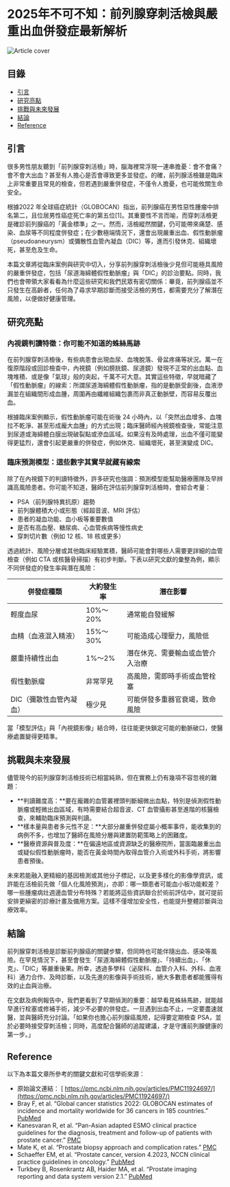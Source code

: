# 2025年不可不知：前列腺穿刺活檢與嚴重出血併發症最新解析
![Article cover](https://i.imgur.com/FvH10MB.png)

## 目錄

* [引言](#introduction)
* [研究亮點](#highlights)
* [挑戰與未來發展](#future-work)
* [結論](#conclusion)
* [Reference](#reference)

## 引言
<a id="introduction"></a>

很多男性朋友聽到「前列腺穿刺活檢」時，腦海裡常浮現一連串擔憂：會不會痛？會不會大出血？甚至有人擔心是否會導致更多並發症。的確，前列腺活檢雖是臨床上非常重要且常見的檢查，但若遇到嚴重併發症，不僅令人擔憂，也可能攸關生命安全。

根據2022 年全球癌症統計（GLOBOCAN）指出，前列腺癌在男性惡性腫瘤中排名第二，且位居男性癌症死亡率的第五位\[1\]。其重要性不言而喻，而穿刺活檢更是確診前列腺癌的「黃金標準」之一。然而，活檢縱然關鍵，仍可能帶來痛楚、感染、血尿等不同程度併發症；在少數極端情況下，還會出現嚴重出血、假性動脈瘤（pseudoaneurysm）或彌散性血管內凝血（DIC）等，進而引發休克、組織壞死，甚至危及生命。

本篇文章將從臨床案例與研究中切入，分享前列腺穿刺活檢後少見但可能極具風險的嚴重併發症，包括「尿道海綿體假性動脈瘤」與「DIC」的診治要點。同時，我們也會帶領大家看看為什麼這些研究和我們民眾有密切關係：畢竟，前列腺癌並不只發生在高齡者，任何為了尋求早期診斷而接受活檢的男性，都需要充分了解潛在風險，以便做好健康管理。

## 研究亮點
<a id="highlights"></a>

### 內視鏡判讀特徵：你可能不知道的蛛絲馬跡

在前列腺穿刺活檢後，有些病患會出現血尿、血塊脫落、骨盆疼痛等狀況。萬一在復原階段或回診檢查中，內視鏡（例如膀胱鏡、尿道鏡）發現不正常的出血點、血塊堆積、或是像「氣球」般的突起，千萬不可大意。其實這些特徵，早就暗藏了「假性動脈瘤」的線索：所謂尿道海綿體假性動脈瘤，指的是動脈受創後，血液滲漏並在組織間形成血腫，周圍再由纖維組織包裹而非真正動脈壁，而容易反覆出血。

根據臨床案例顯示，假性動脈瘤可能在術後 24 小時內，以「突然出血增多、血塊拉不乾淨、甚至形成龐大血腫」的方式出現；臨床醫師經內視鏡檢查後，常能注意到尿道或海綿體白膜出現破裂點或滲血區域。如果沒有及時處理，出血不僅可能變得更猛烈，還會引起更嚴重的併發症，例如休克、組織壞死，甚至演變成 DIC。

### 臨床預測模型：這些數字其實早就藏有線索

除了在內視鏡下的判讀特徵外，許多研究也強調：預測模型能幫助醫療團隊及早辨識高風險患者。你可能不知道，醫師在評估前列腺穿刺活檢時，會綜合考量：

* PSA（前列腺特異抗原）趨勢
* 前列腺體積大小或形態（經超音波、MRI 評估）
* 患者的凝血功能、血小板等重要數值
* 是否有高血壓、糖尿病、心血管疾病等慢性病史
* 穿刺切片數（例如 12 核、18 核或更多）

透過統計、風險分層或其他臨床經驗累積，醫師可能會對哪些人需要更詳細的血管檢查（例如 CTA 或核醫骨掃描）有初步判斷。下表以研究文獻的彙整為例，顯示不同併發症的發生率與潛在風險：

| 併發症種類         | 大約發生率   | 潛在影響             |
| ------------- | ------- | ---------------- |
| 輕度血尿          | 10%～20% | 通常能自發緩解          |
| 血精（血液混入精液）    | 15%～30% | 可能造成心理壓力，風險低     |
| 嚴重持續性出血       | 1%～2%   | 潛在休克、需要輸血或血管介入治療 |
| 假性動脈瘤         | 非常罕見    | 高風險，需即時手術或血管栓塞   |
| DIC（彌散性血管內凝血） | 極少見     | 可能併發多重器官衰竭，致命風險  |

當「模型評估」與「內視鏡影像」結合時，往往能更快鎖定可能的動脈破口，使醫療處置變得更精準。

## 挑戰與未來發展
<a id="future-work"></a>

儘管現今的前列腺穿刺活檢技術已相當純熟，但在實務上仍有幾項不容忽視的難題：

* **判讀難度高：**要在龐雜的血管叢裡頭判斷細微出血點，特別是偵測假性動脈瘤或輕微出血區域，有時需要結合超音波、CT 血管攝影甚至進階的核醫檢查，來輔助臨床預測與判讀。
* **樣本量與患者多元性不足：**大部分嚴重併發症屬小概率事件，能收集到的病例不多，也增加了醫師在風險分層與建置防範策略上的困難度。
* **醫療資源與普及度：**在偏遠地區或資源缺乏的醫療院所，當面臨嚴重出血或疑似假性動脈瘤時，能否在黃金時間內取得血管介入術或外科手術，將影響患者預後。

未來若能融入更精細的基因檢測或其他分子標記，以及更多樣化的影像學資訊，或許能在活檢前先做「個人化風險預測」，亦即：哪一類患者可能血小板功能較差？哪一些腫瘤病灶週邊血管分布特殊？若能將這些資訊聯合於術前評估中，就可提前安排更縝密的診療計畫及備用方案。這樣不僅增加安全性，也能提升整體診斷與治療效率。

## 結論
<a id="conclusion"></a>

前列腺穿刺活檢是診斷前列腺癌的關鍵步驟，但同時也可能伴隨出血、感染等風險。在罕見情況下，甚至會發生「尿道海綿體假性動脈瘤」、「持續出血」、「休克」、「DIC」等嚴重後果。所幸，透過多學科（泌尿科、血管介入科、外科、血液科）通力合作、及時診斷，以及先進的影像與手術技術，絕大多數患者都能獲得有效的止血與治療。

在文獻及病例報告中，我們更看到了早期偵測的重要：越早看見蛛絲馬跡，就能越早進行栓塞或修補手術，減少不必要的併發症。一旦遇到出血不止，一定要盡速就醫，並與醫師充分討論。「如果你也擔心前列腺癌風險，記得要定期檢查 PSA，並於必要時接受穿刺活檢；同時，高度配合醫師的追蹤建議，才是守護前列腺健康的第一步。」

## Reference
<a id="reference"></a>

以下為本篇文章所參考的關鍵文獻和可信學術來源：

* 原始論文連結： [ https://pmc.ncbi.nlm.nih.gov/articles/PMC11924697/](https://pmc.ncbi.nlm.nih.gov/articles/PMC11924697/)
* Bray F, et al. “Global cancer statistics 2022: GLOBOCAN estimates of incidence and mortality worldwide for 36 cancers in 185 countries.” [PubMed](https://pubmed.ncbi.nlm.nih.gov/38572751)
* Kanesvaran R, et al. “Pan-Asian adapted ESMO clinical practice guidelines for the diagnosis, treatment and follow-up of patients with prostate cancer.” [PMC](https://www.ncbi.nlm.nih.gov/pmc/articles/PMC9434138/)
* Mate K, et al. “Prostate biopsy approach and complication rates.” [PMC](https://www.ncbi.nlm.nih.gov/pmc/articles/PMC10407705/)
* Schaeffer EM, et al. “Prostate cancer, version 4.2023, NCCN clinical practice guidelines in oncology.” [PubMed](https://pubmed.ncbi.nlm.nih.gov/37856213)
* Turkbey B, Rosenkrantz AB, Haider MA, et al. “Prostate imaging reporting and data system version 2.1.” [PubMed](https://pubmed.ncbi.nlm.nih.gov/30898406)